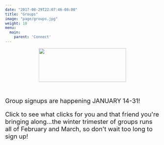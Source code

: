 ```yaml
---
date: "2017-08-29T22:07:46-08:00"
title: "Groups"
image: "page/groups.jpg"
weight: 10
menu:
  main:
    parent: 'Connect'
---
```


<div class="col-md-8 col-md-offset-2">

<div style="text-align: center; margin-bottom: 50px;">
  <a href="https://arborchurch.churchcenteronline.com/groups/groups" target="_blank">
    <img src="/img/groups-button.png" width="285" height="110" />
  </a>
</div>

<div style="font-size: 20px;">

<p>Group signups are happening JANUARY 14-31! </p>
 
<p>Click to see what clicks for you and that friend you're bringing along...the winter trimester of groups runs all of February and March, so don't wait too long to sign up!   </p>
 

</div>
</div>
